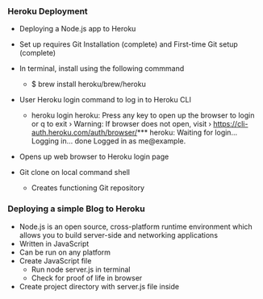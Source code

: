 ### Heroku Deployment

* Deploying a Node.js app to Heroku
* Set up requires Git Installation (complete) and First-time Git setup (complete)
* In terminal, install using the following commmand
  * $ brew install heroku/brew/heroku
* User Heroku login command to log in to Heroku CLI
    * heroku login
heroku: Press any key to open up the browser to login or q to exit
 ›   Warning: If browser does not open, visit
 ›   https://cli-auth.heroku.com/auth/browser/***
heroku: Waiting for login...
Logging in... done
Logged in as me@example.

* Opens up web browser to Heroku login page
* Git clone on local command shell
  * Creates functioning Git repository

### Deploying a simple Blog to Heroku

* Node.js is an open source, cross-platform runtime environment which allows you to build server-side and networking applications
* Written in JavaScript
* Can be run on any platform
* Create JavaScript file
  * Run node server.js in terminal
  * Check for proof of life in browser
* Create project directory with server.js file inside